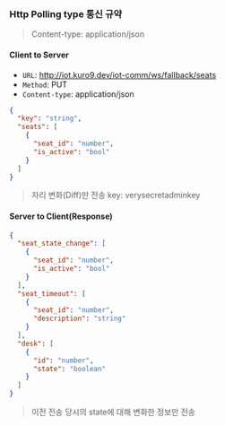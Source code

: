 ### Http Polling type 통신 규약

> Content-type: application/json

#### Client to Server

- `URL`: http://iot.kuro9.dev/iot-comm/ws/fallback/seats
- `Method`: PUT
- `Content-type`: application/json

```json
{
  "key": "string",
  "seats": [
    {
      "seat_id": "number",
      "is_active": "bool"
    }
  ]
}
```

> 자리 변화(Diff)만 전송
> key: verysecretadminkey

#### Server to Client(Response)

```json
{
  "seat_state_change": [
    {
      "seat_id": "number",
      "is_active": "bool"
    }
  ],
  "seat_timeout": [
    {
      "seat_id": "number",
      "description": "string"
    }
  ],
  "desk": [
    {
      "id": "number",
      "state": "boolean"
    }
  ]
}
```

> 이전 전송 당시의 state에 대해 변화한 정보만 전송
